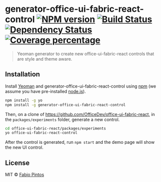 # generator-office-ui-fabric-react-control [![NPM version][npm-image]][npm-url] [![Build Status][travis-image]][travis-url] [![Dependency Status][daviddm-image]][daviddm-url] [![Coverage percentage][coveralls-image]][coveralls-url]

> Yeoman generator to create new office-ui-fabric-react controls that are style and theme aware.

## Installation

Install [Yeoman](http://yeoman.io) and generator-office-ui-fabric-react-control using [npm](https://www.npmjs.com/) (we assume you have pre-installed [node.js](https://nodejs.org/)).

```bash
npm install -g yo
npm install -g generator-office-ui-fabric-react-control
```

Then, on a clone of https://github.com/OfficeDev/office-ui-fabric-react, in the `packages/experiments` folder, generate a new control.

```bash
cd office-ui-fabric-react/packages/experiments
yo office-ui-fabric-react-control
```

After the control is generated, run `npm start` and the demo page will show the new UI control.

## License

MIT © [Fabio Pintos](https://github.com/fpintos)

[npm-image]: https://badge.fury.io/js/generator-office-ui-fabric-react-control.svg
[npm-url]: https://npmjs.org/package/generator-office-ui-fabric-react-control
[travis-image]: https://travis-ci.org/fpintos/generator-office-ui-fabric-react-control.svg?branch=master
[travis-url]: https://travis-ci.org/fpintos/generator-office-ui-fabric-react-control
[daviddm-image]: https://david-dm.org/fpintos/generator-office-ui-fabric-react-control.svg?theme=shields.io
[daviddm-url]: https://david-dm.org/fpintos/generator-office-ui-fabric-react-control
[coveralls-image]: https://coveralls.io/repos/fpintos/generator-office-ui-fabric-react-control/badge.svg
[coveralls-url]: https://coveralls.io/r/fpintos/generator-office-ui-fabric-react-control
